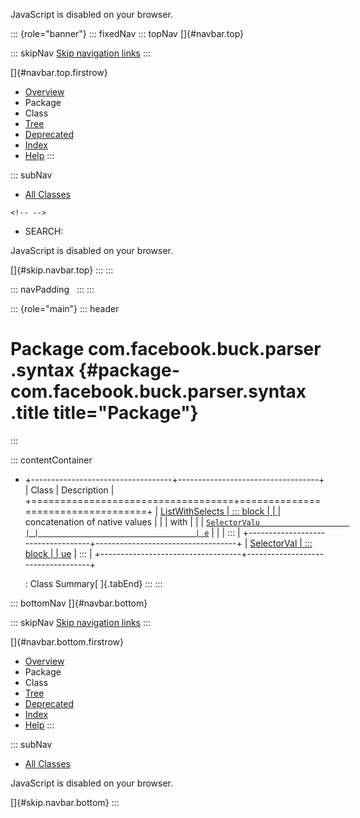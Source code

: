 <div>

JavaScript is disabled on your browser.

</div>

::: {role="banner"}
::: fixedNav
::: topNav
[]{#navbar.top}

::: skipNav
[Skip navigation links](#skip.navbar.top "Skip navigation links")
:::

[]{#navbar.top.firstrow}

-   [Overview](../../../../../index.html)
-   Package
-   Class
-   [Tree](package-tree.html)
-   [Deprecated](../../../../../deprecated-list.html)
-   [Index](../../../../../index-all.html)
-   [Help](../../../../../help-doc.html)
:::

::: subNav
-   [All Classes](../../../../../allclasses.html)

```{=html}
<!-- -->
```
-   SEARCH:

<div>

<div>

JavaScript is disabled on your browser.

</div>

</div>

[]{#skip.navbar.top}
:::
:::

::: navPadding
 
:::
:::

::: {role="main"}
::: header
# Package com.facebook.buck.parser.syntax {#package-com.facebook.buck.parser.syntax .title title="Package"}
:::

::: contentContainer
-   +-----------------------------------+-----------------------------------+
    | Class                             | Description                       |
    +===================================+===================================+
    | [ListWithSelects                  | ::: block                         |
    | ](ListWithSelects.html "class in  | An attribute that holds the       |
    | com.facebook.buck.parser.syntax") | concatenation of native values    |
    |                                   | with                              |
    |                                   | [`SelectorValu                    |
    |                                   | e`](SelectorValue.html "class in  |
    |                                   | com.facebook.buck.parser.syntax") |
    |                                   | :::                               |
    +-----------------------------------+-----------------------------------+
    | [SelectorVal                      | ::: block                         |
    | ue](SelectorValue.html "class in  | The value of a select statement.  |
    | com.facebook.buck.parser.syntax") | :::                               |
    +-----------------------------------+-----------------------------------+

    : Class Summary[ ]{.tabEnd}
:::
:::

::: bottomNav
[]{#navbar.bottom}

::: skipNav
[Skip navigation links](#skip.navbar.bottom "Skip navigation links")
:::

[]{#navbar.bottom.firstrow}

-   [Overview](../../../../../index.html)
-   Package
-   Class
-   [Tree](package-tree.html)
-   [Deprecated](../../../../../deprecated-list.html)
-   [Index](../../../../../index-all.html)
-   [Help](../../../../../help-doc.html)
:::

::: subNav
-   [All Classes](../../../../../allclasses.html)

<div>

<div>

JavaScript is disabled on your browser.

</div>

</div>

[]{#skip.navbar.bottom}
:::

